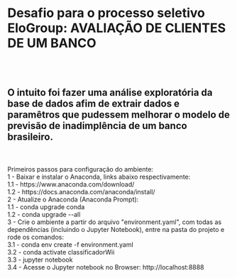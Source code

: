 <html>
    <head>
        <h1> Desafio para o processo seletivo EloGroup: AVALIAÇÃO DE CLIENTES DE UM BANCO </h1>
    </head>
    <br/>
    <br/>
<body>
    <h2>O intuito foi fazer uma análise exploratória da base de dados afim de extrair dados e paramêtros que 
        pudessem melhorar o modelo de previsão de inadimplência de um banco brasileiro.
    </h2>
    <br/>
    <br/>
    Primeiros passos para configuração do ambiente:
    <br/>
    1 - Baixar e instalar o Anaconda, links abaixo respectivamente:
    <br/>
        1.1 - https://www.anaconda.com/download/
        <br/>
        1.2 - https://docs.anaconda.com/anaconda/install/
        <br/>
    2 - Atualize o Anaconda (Anaconda Prompt):
    <br/>
        1.1 - conda upgrade conda
        <br/>
        1.2 - conda upgrade --all
        <br/>
    3 - Crie o ambiente a partir do arquivo "environment.yaml", com todas as dependências (incluindo o Jupyter Notebook), entre na pasta do projeto e rode os comandos:
    <br/>
        3.1 - conda env create -f environment.yaml
        <br/>
        3.2 - conda activate classificadorWii 
        <br/>
        3.3 - jupyter notebook
        <br/>
        3.4 - Acesse o Jupyter notebook no Browser: http://localhost:8888 
        <br/>
</body>
</html>
      
